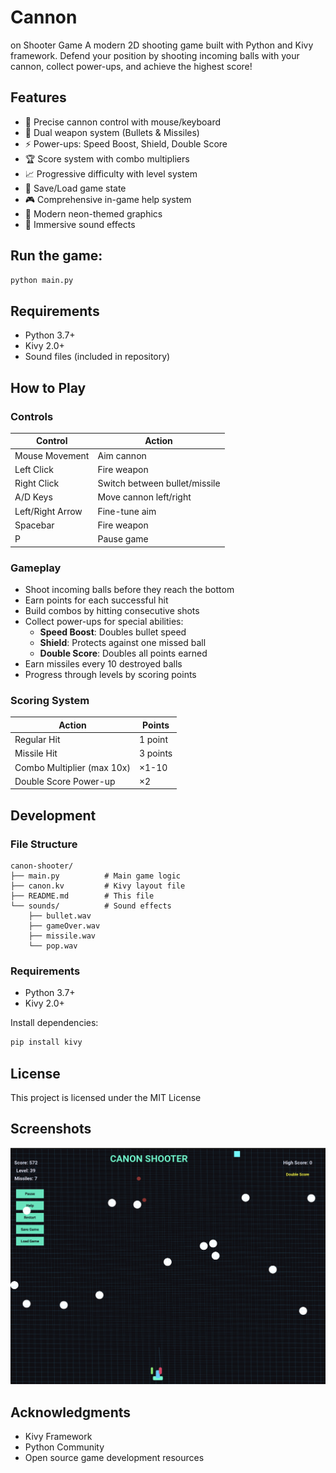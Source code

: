 # Cannon
on Shooter Game
A modern 2D shooting game built with Python and Kivy framework. Defend your position by shooting incoming balls with your cannon, collect power-ups, and achieve the highest score!

## Features

- 🎯 Precise cannon control with mouse/keyboard
- 🔫 Dual weapon system (Bullets & Missiles)
- ⚡ Power-ups: Speed Boost, Shield, Double Score
- 🏆 Score system with combo multipliers
- 📈 Progressive difficulty with level system
- 💾 Save/Load game state
- 🎮 Comprehensive in-game help system
- 🎨 Modern neon-themed graphics
- 🎵 Immersive sound effects

## Run the game:

```bash
python main.py
```

## Requirements

- Python 3.7+
- Kivy 2.0+
- Sound files (included in repository)

## How to Play

### Controls

| Control          | Action                        |
|------------------|-------------------------------|
| Mouse Movement   | Aim cannon                    |
| Left Click       | Fire weapon                   |
| Right Click      | Switch between bullet/missile |
| A/D Keys         | Move cannon left/right        |
| Left/Right Arrow | Fine-tune aim                 |
| Spacebar         | Fire weapon                   |
| P                | Pause game                    |

### Gameplay

- Shoot incoming balls before they reach the bottom
- Earn points for each successful hit
- Build combos by hitting consecutive shots
- Collect power-ups for special abilities:
  - **Speed Boost**: Doubles bullet speed
  - **Shield**: Protects against one missed ball
  - **Double Score**: Doubles all points earned
- Earn missiles every 10 destroyed balls
- Progress through levels by scoring points

### Scoring System

| Action                     | Points  |
|----------------------------|---------|
| Regular Hit                | 1 point |
| Missile Hit                | 3 points|
| Combo Multiplier (max 10x) | ×1-10   |
| Double Score Power-up      | ×2      |

## Development

### File Structure

```
canon-shooter/
├── main.py          # Main game logic
├── canon.kv         # Kivy layout file
├── README.md        # This file
└── sounds/          # Sound effects
    ├── bullet.wav
    ├── gameOver.wav
    ├── missile.wav
    └── pop.wav
```

### Requirements

- Python 3.7+
- Kivy 2.0+

Install dependencies:
```bash
pip install kivy
```

## License

This project is licensed under the MIT License

## Screenshots

![Game Screenshot](game.png)

## Acknowledgments

- Kivy Framework
- Python Community
- Open source game development resources
